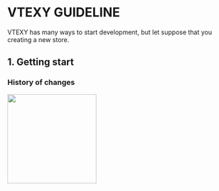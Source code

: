# VTEXY GUIDELINE

VTEXY has many ways to start development, but let suppose that you creating a new store.

## 1. Getting start

### History of changes

<img width="200px" src="https://media.giphy.com/media/8FwtsgrLbX19m/giphy.gif"/>
